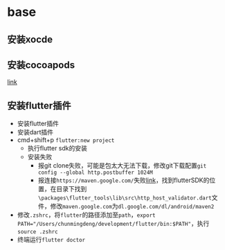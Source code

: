 # base

## 安装xocde

## 安装cocoapods
[link](https://www.jianshu.com/p/f43b5964f582)

## 安装flutter插件
- 安装flutter插件
- 安装dart插件
- cmd+shift+p `flutter:new project`
    - 执行flutter sdk的安装
    - 安装失败
        - 报git clone失败，可能是包太大无法下载，修改git下载配置`git config --global http.postbuffer 1024M`
        - 报连接`https://maven.google.com/`失败[link](https://www.jianshu.com/p/b69231defaaf)，找到flutterSDK的位置，在目录下找到`\packages\flutter_tools\lib\src\http_host_validator.dart`文件，修改`maven.google.com`为`dl.google.com/dl/android/maven2`
- 修改`.zshrc`，将`flutter`的路径添加至`path`，`export PATH="/Users/chunmingdeng/development/flutter/bin:$PATH"`，执行`source .zshrc`
- 终端运行`flutter doctor`
